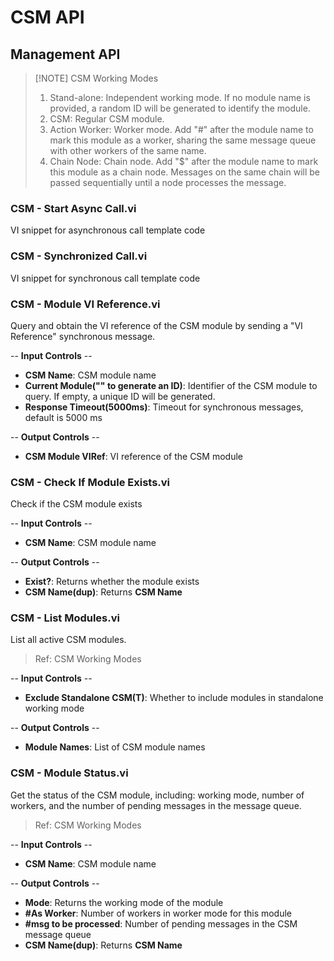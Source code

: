 # CSM API

## Management API

> [!NOTE] CSM Working Modes
> 1. Stand-alone: Independent working mode. If no module name is provided, a random ID will be generated to identify the module.
> 2. CSM: Regular CSM module.
> 3. Action Worker: Worker mode. Add "#" after the module name to mark this module as a worker, sharing the same message queue with other workers of the same name.
> 4. Chain Node: Chain node. Add "$" after the module name to mark this module as a chain node. Messages on the same chain will be passed sequentially until a node processes the message.

### CSM - Start Async Call.vi

VI snippet for asynchronous call template code

### CSM - Synchronized Call.vi

VI snippet for synchronous call template code

### CSM - Module VI Reference.vi

Query and obtain the VI reference of the CSM module by sending a "VI Reference" synchronous message.

-- <b>Input Controls</b> --
- <b>CSM Name</b>: CSM module name
- <b>Current Module("" to generate an ID)</b>: Identifier of the CSM module to query. If empty, a unique ID will be generated.
- <b>Response Timeout(5000ms)</b>: Timeout for synchronous messages, default is 5000 ms

-- <b>Output Controls</b> --
- <b>CSM Module VIRef</b>: VI reference of the CSM module

### CSM - Check If Module Exists.vi

Check if the CSM module exists

-- <b>Input Controls</b> --
- <b>CSM Name</b>: CSM module name

-- <b>Output Controls</b> --
- <b>Exist?</b>: Returns whether the module exists
- <b>CSM Name(dup)</b>: Returns <b>CSM Name</b>

### CSM - List Modules.vi

List all active CSM modules.

> Ref: CSM Working Modes

-- <b>Input Controls</b> --
- <b>Exclude Standalone CSM(T)</b>: Whether to include modules in standalone working mode

-- <b>Output Controls</b> --
- <b>Module Names</b>: List of CSM module names

### CSM - Module Status.vi

Get the status of the CSM module, including: working mode, number of workers, and the number of pending messages in the message queue.

> Ref: CSM Working Modes

-- <b>Input Controls</b> --
- <b>CSM Name</b>: CSM module name

-- <b>Output Controls</b> --
- <b>Mode</b>: Returns the working mode of the module
- <b>#As Worker</b>: Number of workers in worker mode for this module
- <b>#msg to be processed</b>: Number of pending messages in the CSM message queue
- <b>CSM Name(dup)</b>: Returns <b>CSM Name</b>
